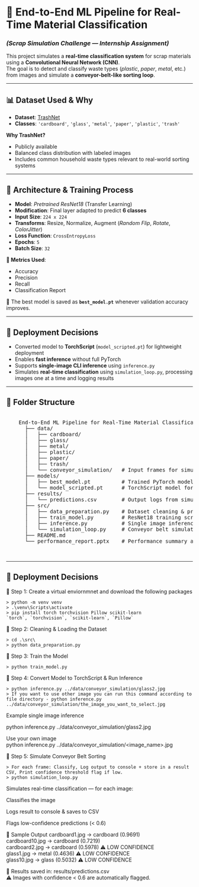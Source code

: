 # 🚀 **End-to-End ML Pipeline for Real-Time Material Classification**  
### _(Scrap Simulation Challenge — Internship Assignment)_

This project simulates a **real-time classification system** for scrap materials using a **Convolutional Neural Network (CNN)**.  
The goal is to detect and classify waste types (_plastic_, _paper_, _metal_, etc.) from images and simulate a **conveyor-belt-like sorting loop**.


---

## 📊 **Dataset Used & Why**

- **Dataset**: [TrashNet](https://github.com/garythung/trashnet)  
- **Classes**: `'cardboard'`, `'glass'`, `'metal'`, `'paper'`, `'plastic'`, `'trash'`

**Why TrashNet?**
-  Publicly available
-  Balanced class distribution with labeled images
-  Includes common household waste types relevant to real-world sorting systems

---

## 🧠 **Architecture & Training Process**

- **Model**: *Pretrained ResNet18* (Transfer Learning)
- **Modification**: Final layer adapted to predict **6 classes**
- **Input Size**: `224 x 224`
- **Transforms**: Resize, Normalize, Augment (*Random Flip*, *Rotate*, *ColorJitter*)
- **Loss Function**: `CrossEntropyLoss`
- **Epochs**: `5`
- **Batch Size**: `32`

**🧪 Metrics Used**:
- Accuracy  
- Precision  
- Recall  
- Classification Report

📌 The best model is saved as **`best_model.pt`** whenever validation accuracy improves.

---

## 🚀 **Deployment Decisions**

- Converted model to **TorchScript** (`model_scripted.pt`) for lightweight deployment
- Enables **fast inference** without full PyTorch
- Supports **single-image CLI inference** using `inference.py`
- Simulates **real-time classification** using `simulation_loop.py`, processing images one at a time and logging results

---

## 📁 **Folder Structure**
  <pre> 
    End-to-End ML Pipeline for Real-Time Material Classification/
      ├── data/
      │   ├── cardboard/
      │   ├── glass/
      │   ├── metal/
      │   ├── plastic/
      │   ├── paper/
      │   ├── trash/
      │   └── conveyor_simulation/   # Input frames for simulation
      ├── models/
      │   ├── best_model.pt          # Trained PyTorch model
      │   └── model_scripted.pt      # TorchScript model for deployment
      ├── results/
      │   └── predictions.csv        # Output logs from simulation
      ├── src/
      │   ├── data_preparation.py    # Dataset cleaning & preparation
      │   ├── train_model.py         # ResNet18 training script
      │   ├── inference.py           # Single image inference
      │   └── simulation_loop.py     # Conveyor belt simulation loop
      ├── README.md
      └── performance_report.pptx    # Performance summary and visuals

     </pre>

---

## 🚀 **Deployment Decisions**

🔹 Step 1: Create a virtual enviornmnet and download the following packages

    > python -m venv venv    
    > .\venv\Scripts\activate    
    > pip install torch torchvision Pillow scikit-learn    
    `torch`, `torchvision`, `scikit-learn`, `Pillow`  
    
🔹 Step 2: Cleaning & Loading the Dataset

    > cd .\src\    
    > python data_preparation.py      
    
🔹 Step 3: Train the Model

    > python train_model.py  
    
🔹 Step 4: Convert Model to TorchScript & Run Inference

    > python inference.py ../data/conveyor_simulation/glass2.jpg     
    > If you want to use other image you can run this command according to file directory - python inference.py ../data/conveyor_simulation/the_image_you_want_to_select.jpg   
    
Example single image inference

python inference.py ../data/conveyor_simulation/glass2.jpg  

Use your own image  
python inference.py ../data/conveyor_simulation/<image_name>.jpg    

🔹 Step 5: Simulate Conveyor Belt Sorting  

    > For each frame: Classify, Log output to console + store in a result CSV, Print confidence threshold flag if low.  
    > python simulation_loop.py  
Simulates real-time classification — for each image:

Classifies the image

Logs result to console & saves to CSV

Flags low-confidence predictions (< 0.6)

📍 Sample Output
cardboard1.jpg   →  cardboard (0.9691)  
cardboard10.jpg  →  cardboard (0.7219)  
cardboard2.jpg   →  cardboard (0.5978) ⚠️ LOW CONFIDENCE  
glass1.jpg       →  metal (0.4636) ⚠️ LOW CONFIDENCE  
glass10.jpg      →  glass (0.5032) ⚠️ LOW CONFIDENCE  

📝 Results saved in: results/predictions.csv  
⚠️ Images with confidence < 0.6 are automatically flagged.
